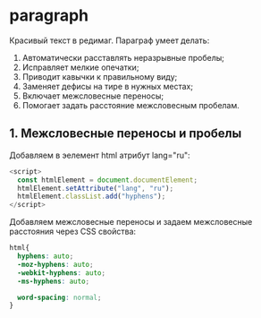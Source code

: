 # paragraph
Красивый текст в редимаг. 
Параграф умеет делать:
1. Автоматически расставлять неразрывные пробелы;
2. Исправляет мелкие опечатки;
3. Приводит кавычки к правильному виду;
4. Заменяет дефисы на тире в нужных местах;
5. Включает межсловесные переносы;
6. Помогает задать расстояние межсловесным пробелам.

## 1. Межсловесные переносы и пробелы

Добавляем в эелемент html атрибут lang="ru":
```javascript
<script>
  const htmlElement = document.documentElement;
  htmlElement.setAttribute("lang", "ru");
  htmlElement.classList.add("hyphens");
</script>
```

Добавляем межсловесные переносы и задаем межсловесные расстояния через CSS свойства:
```css
html{
  hyphens: auto;
  -moz-hyphens: auto;
  -webkit-hyphens: auto;
  -ms-hyphens: auto;

  word-spacing: normal;
}
```